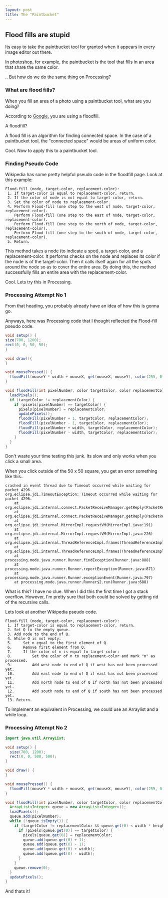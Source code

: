```yaml
---
layout: post
title: The "Paintbucket"
---
```


## Flood fills are stupid
Its easy to take the paintbucket tool for granted when it appears in every image editor out there.

In photoshop, for example, the paintbucket is the tool that fills in an area that share the same color.

.. But how do we do the same thing on Processing?

### What are flood fills?
When you fill an area of a photo using a paintbucket tool, what are you doing?

According to [Google](https://www.google.com/search?q=program+paintbucket&oq=program+paintbucket&aqs=chrome..69i57.2758j0j1&sourceid=chrome&es_sm=91&ie=UTF-8#q=how+do+fill+tools+work), you are using a floodfill.

A floodfill?

A flood fill is an algorithm for finding connected space. In the case of a paintbucket tool, the "connected space" would be areas of uniform color.

Cool. Now to apply this to a paintbucket tool.

### Finding Pseudo Code
Wikipedia has some pretty helpful pseudo code in the floodfill page. Look at this example:

```
Flood-fill (node, target-color, replacement-color):
 1. If target-color is equal to replacement-color, return.
 2. If the color of node is not equal to target-color, return.
 3. Set the color of node to replacement-color.
 4. Perform Flood-fill (one step to the west of node, target-color, replacement-color).
    Perform Flood-fill (one step to the east of node, target-color, replacement-color).
    Perform Flood-fill (one step to the north of node, target-color, replacement-color).
    Perform Flood-fill (one step to the south of node, target-color, replacement-color).
 5. Return.
 ```
 
This method takes a node (to indicate a spot), a target-color, and a replacement-color. It performs checks on the node and replaces its color if the node is of the target-color. Then it calls itself again for all the spots around the node so as to cover the entire area. By doing this, the method successfully fills an entire area with the replacement-color.
 
Cool. Lets try this in Processing.
 
### Processing Attempt No 1
From that heading, you probably already have an idea of how this is gonna go.
 
Anyways, here was Processing code that I thought reflected the Flood-fill pseudo code.

```java
void setup() {
size(700, 1200);
rect(0, 0, 50, 50);
}

void draw(){
}

void mousePressed() {
  floodFill(mouseY * width + mouseX, get(mouseX, mouseY), color(255, 0, 0));
}

void floodFill(int pixelNumber, color targetColor, color replacementColor) {
  loadPixels();
  if (targetColor != replacementColor) {
    if (pixels[pixelNumber] == targetColor) {
      pixels[pixelNumber] = replacementColor;
      updatePixels();
      floodFill(pixelNumber + 1, targetColor, replacementColor);
      floodFill(pixelNumber - 1, targetColor, replacementColor);
      floodFill(pixelNumber + width, targetColor, replacementColor);
      floodFill(pixelNumber - width, targetColor, replacementColor);
    }
  }
}
```

Don't waste your time testing this junk. Its slow and only works when you click a small area.

When you click outside of the 50 x 50 square, you get an error something like this..

```
crashed in event thread due to Timeout occurred while waiting for packet 4296.
org.eclipse.jdi.TimeoutException: Timeout occurred while waiting for packet 4296.
	at org.eclipse.jdi.internal.connect.PacketReceiveManager.getReply(PacketReceiveManager.java:186)
	at org.eclipse.jdi.internal.connect.PacketReceiveManager.getReply(PacketReceiveManager.java:197)
	at org.eclipse.jdi.internal.MirrorImpl.requestVM(MirrorImpl.java:191)
	at org.eclipse.jdi.internal.MirrorImpl.requestVM(MirrorImpl.java:226)
	at org.eclipse.jdi.internal.ThreadReferenceImpl.frames(ThreadReferenceImpl.java:257)
	at org.eclipse.jdi.internal.ThreadReferenceImpl.frames(ThreadReferenceImpl.java:240)
	at processing.mode.java.runner.Runner.findException(Runner.java:888)
	at processing.mode.java.runner.Runner.reportException(Runner.java:871)
	at processing.mode.java.runner.Runner.exceptionEvent(Runner.java:797)
	at processing.mode.java.runner.Runner$2.run(Runner.java:688)
```

What is this? I have no clue. When I did this the first time I got a stack overflow. However, I'm pretty sure that both could be solved by getting rid of the recursive calls.

Lets look at another Wikipedia pseudo code.

```
Flood-fill (node, target-color, replacement-color):
 1. If target-color is equal to replacement-color, return.
 2. Set Q to the empty queue.
 3. Add node to the end of Q.
 4. While Q is not empty: 
 5.     Set n equal to the first element of Q.
 6.     Remove first element from Q.
 7.     If the color of n is equal to target-color:
 8.         Set the color of n to replacement-color and mark "n" as processed.
 9.         Add west node to end of Q if west has not been processed yet.
 10.        Add east node to end of Q if east has not been processed yet.
 11.        Add north node to end of Q if north has not been processed yet.
 12.        Add south node to end of Q if south has not been processed yet.
 13. Return.
```

To implement an equivalent in Processing, we could use an Arraylist and a while loop.

### Processing Attempt No 2
```java
import java.util.ArrayList;

void setup() {
  size(700, 1200);
  rect(0, 0, 500, 500);
}

void draw() {
}

void mousePressed() {
  floodFill(mouseY * width + mouseX, get(mouseX, mouseY), color(255, 0, 0));
}

void floodFill(int pixelNumber, color targetColor, color replacementColor) {
  ArrayList<Integer> queue = new ArrayList<Integer>();
  loadPixels();
  queue.add(pixelNumber);
  while (!queue.isEmpty()) {
    if (targetColor != replacementColor && queue.get(0) < width * height && queue.get(0) > 0) {
      if (pixels[queue.get(0)] == targetColor) {
        pixels[queue.get(0)] = replacementColor;
        queue.add(queue.get(0) + 1);
        queue.add(queue.get(0) - 1);
        queue.add(queue.get(0) + width);
        queue.add(queue.get(0) - width);
      }
    }
    queue.remove(0);
  }
  updatePixels();
}
```

And thats it!




 

